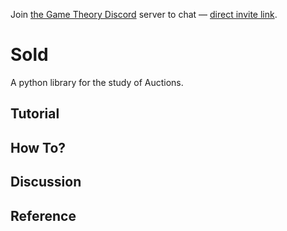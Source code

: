 Join [the Game Theory Discord](https://github.com/drvinceknight/equilibrium_explorers)
server to chat — [direct invite link](https://discord.gg/NfTAkhAeyc).

# Sold

A python library for the study of Auctions.

## Tutorial

## How To?

## Discussion

## Reference
